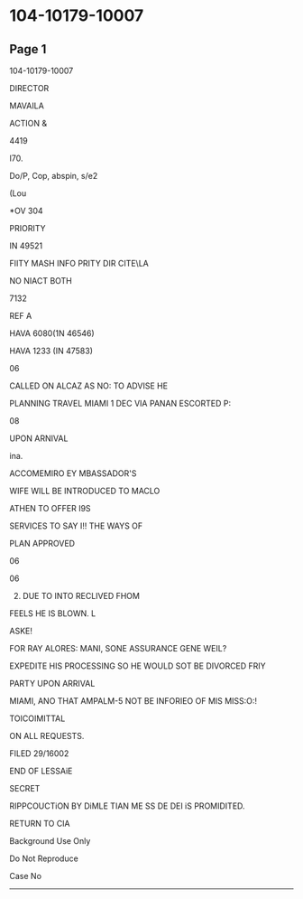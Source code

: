 # 104-10179-10007

## Page 1

104-10179-10007

DIRECTOR

MAVAILA

ACTION &

4419

I70.

Do/P, Cop, abspin, s/e2

(Lou

*OV 304

PRIORITY

IN 49521

FIITY MASH INFO PRITY DIR CITE\LA

NO NIACT BOTH

7132

REF A

HAVA 6080(1N 46546)

HAVA 1233 (IN 47583)

06

CALLED ON ALCAZ AS NO: TO ADVISE HE

PLANNING TRAVEL MIAMI 1 DEC VIA PANAN ESCORTED P:

08

UPON ARNIVAL

ina.

ACCOMEMIRO EY MBASSADOR'S

WIFE WILL BE INTRODUCED TO MACLO

ATHEN TO OFFER I9S

SERVICES TO SAY I!! THE WAYS OF

PLAN APPROVED

06

06

2. DUE TO INTO RECLIVED FHOM

FEELS HE IS BLOWN. L

ASKE!

FOR RAY ALORES: MANI, SONE ASSURANCE GENE WEIL?

EXPEDITE HIS PROCESSING SO HE WOULD SOT BE DIVORCED FRIY

PARTY UPON ARRIVAL

MIAMI, ANO THAT AMPALM-5 NOT BE INFORIEO OF MIS MISS:O:!

TOICOIMITTAL

ON ALL REQUESTS.

FILED 29/16002

END OF LESSAiE

SECRET

RIPPCOUCTiON BY DiMLE TIAN ME SS DE DEI iS PROMIDITED.

RETURN TO CIA

Background Use Only

Do Not Reproduce

Case No

---

